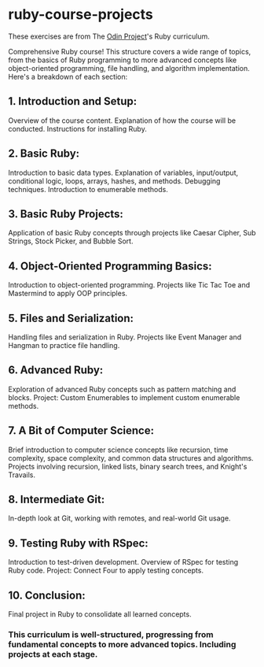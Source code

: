 
# ruby-course-projects

These exercises are from The [Odin Project](https://www.theodinproject.com)'s Ruby curriculum.

Comprehensive Ruby course! This structure covers a wide range of topics, from the basics of Ruby programming to more advanced concepts like object-oriented programming, file handling, and algorithm implementation. Here's a breakdown of each section:

## 1. Introduction and Setup:

Overview of the course content.
Explanation of how the course will be conducted.
Instructions for installing Ruby.

## 2. Basic Ruby:

Introduction to basic data types.
Explanation of variables, input/output, conditional logic, loops, arrays, hashes, and methods.
Debugging techniques.
Introduction to enumerable methods.

## 3. Basic Ruby Projects:

Application of basic Ruby concepts through projects like Caesar Cipher, Sub Strings, Stock Picker, and Bubble Sort.

## 4. Object-Oriented Programming Basics:

Introduction to object-oriented programming.
Projects like Tic Tac Toe and Mastermind to apply OOP principles.

## 5. Files and Serialization:

Handling files and serialization in Ruby.
Projects like Event Manager and Hangman to practice file handling.

## 6. Advanced Ruby:

Exploration of advanced Ruby concepts such as pattern matching and blocks.
Project: Custom Enumerables to implement custom enumerable methods.

## 7. A Bit of Computer Science:

Brief introduction to computer science concepts like recursion, time complexity, space complexity, and common data structures and algorithms.
Projects involving recursion, linked lists, binary search trees, and Knight's Travails.

## 8. Intermediate Git:

In-depth look at Git, working with remotes, and real-world Git usage.

## 9. Testing Ruby with RSpec:

Introduction to test-driven development.
Overview of RSpec for testing Ruby code.
Project: Connect Four to apply testing concepts.

## 10. Conclusion:

Final project in Ruby to consolidate all learned concepts.

### This curriculum is well-structured, progressing from fundamental concepts to more advanced topics. Including projects at each stage.